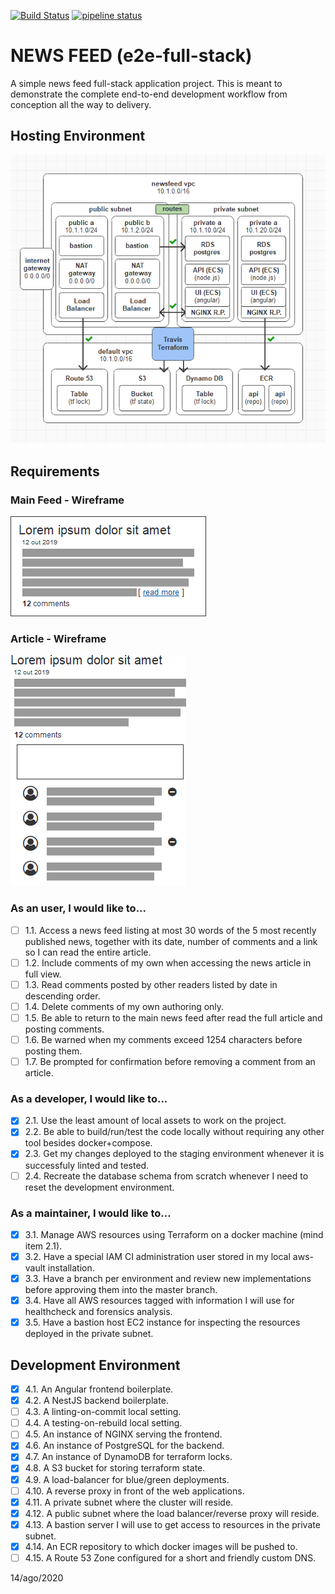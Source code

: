 [![Build Status](https://travis-ci.org/claudiocidade/newsfeed.svg?branch=master)](https://travis-ci.org/claudiocidade/newsfeed) [![pipeline status](https://gitlab.com/claudiocidade/newsfeed/badges/master/pipeline.svg)](https://gitlab.com/claudiocidade/newsfeed/-/commits/master)

# NEWS FEED (e2e-full-stack)
A simple news feed full-stack application project. This is meant to demonstrate the complete end-to-end development workflow from conception all the way to delivery.

## Hosting Environment
  <img src="docs/3.AWS.png" alt="Hosting Environment"/>

## Requirements

### Main Feed - Wireframe
<img src="docs/1.Feed.png" alt="Main Feed"/>

### Article - Wireframe
<img src="docs/2.Article.png" alt="Article"/>

### As an user, I would like to...
- [ ] 1.1. Access a news feed listing at most 30 words of the 5 most recently published news, together with its date, number of comments and a link so I can read the entire article.
- [ ] 1.2. Include comments of my own when accessing the news article in full view.
- [ ] 1.3. Read comments posted by other readers listed by date in descending order.
- [ ] 1.4. Delete comments of my own authoring only.
- [ ] 1.5. Be able to return to the main news feed after read the full article and posting comments.
- [ ] 1.6. Be warned when my comments exceed 1254 characters before posting them.
- [ ] 1.7. Be prompted for confirmation before removing a comment from an article.

### As a developer, I would like to...
- [x] 2.1. Use the least amount of local assets to work on the project.
- [x] 2.2. Be able to build/run/test the code locally without requiring any other tool besides docker+compose.  
- [x] 2.3. Get my changes deployed to the staging environment whenever it is successfuly linted and tested.
- [ ] 2.4. Recreate the database schema from scratch whenever I need to reset the development environment.

### As a maintainer, I would like to...
- [x] 3.1. Manage AWS resources using Terraform on a docker machine (mind item 2.1).
- [x] 3.2. Have a special IAM CI administration user stored in my local aws-vault installation.
- [x] 3.3. Have a branch per environment and review new implementations before approving them into the master branch.
- [x] 3.4. Have all AWS resources tagged with information I will use for healthcheck and forensics analysis.
- [x] 3.5. Have a bastion host EC2 instance for inspecting the resources deployed in the private subnet.

## Development Environment
- [x] 4.1. An Angular frontend boilerplate.
- [x] 4.2. A NestJS backend boilerplate.
- [ ] 4.3. A linting-on-commit local setting. 
- [ ] 4.4. A testing-on-rebuild local setting.
- [ ] 4.5. An instance of NGINX serving the frontend.
- [x] 4.6. An instance of PostgreSQL for the backend.
- [x] 4.7. An instance of DynamoDB for terraform locks.
- [x] 4.8. A S3 bucket for storing terraform state.
- [x] 4.9. A load-balancer for blue/green deployments.
- [ ] 4.10. A reverse proxy in front of the web applications.
- [x] 4.11. A private subnet where the cluster will reside.
- [x] 4.12. A public subnet where the load balancer/reverse proxy will reside.
- [x] 4.13. A bastion server I will use to get access to resources in the private subnet.
- [x] 4.14. An ECR repository to which docker images will be pushed to.
- [ ] 4.15. A Route 53 Zone configured for a short and friendly custom DNS.

14/ago/2020